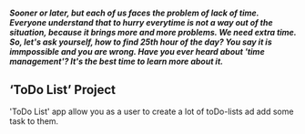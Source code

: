 <!DOCTYPE html>
<html lang="en">
   <head>
	<meta charset="UTF-8">
   </head>
   <body>
	   <h5>Sooner or later, but each of us faces the problem of lack of time. Everyone understand that to hurry everytime is not a way out of the situation, because it brings more and more problems. We need extra time. So, let's ask yourself, how to find  25th hour of the day? 
You say it is immpossible and you are wrong.
Have you ever heard about 'time management'?
It's the best time to learn more about it.</h5>
      <h2>‘ToDo List’ Project</h2>
<p>'ToDo List' app allow you as a user to create a lot of toDo-lists ad add some task to them.</p>
   </body>
</html>
